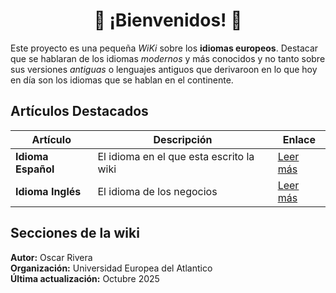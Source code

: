 <div align="center">
  <h1>🎉 ¡Bienvenidos! 🎉</h1>
</div>

Este proyecto es una pequeña *WiKi* sobre los **idiomas europeos**. Destacar que se hablaran de los idiomas *modernos* y más conocidos y no tanto sobre sus versiones *antiguas* o lenguajes antiguos que derivaroon en lo que hoy en día son los idiomas que se hablan en el continente.


## Artículos Destacados
| Artículo              | Descripción                     | Enlace                |
|-----------------------|--------------------------------|-----------------------|
| **Idioma Español**       | El idioma en el que esta escrito la wiki   | [Leer más](./articulo-1.md)|
| **Idioma Inglés**      | El idioma de los negocios    | [Leer más](./articulo-2.md)|

## Secciones de la wiki


**Autor:** Oscar Rivera  
**Organización:** Universidad Europea del Atlantico   
**Última actualización:** Octubre 2025